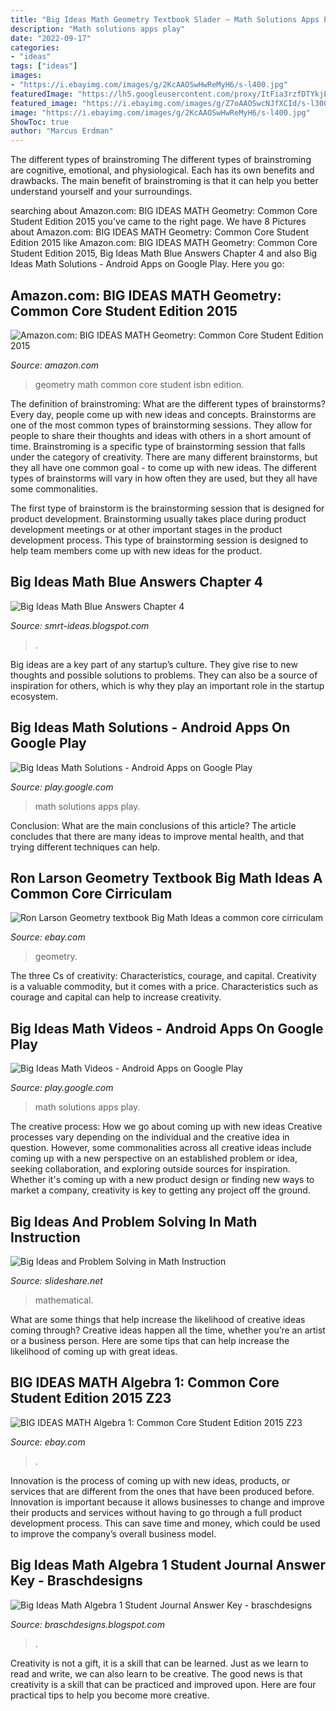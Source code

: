 ```yaml
---
title: "Big Ideas Math Geometry Textbook Slader ~ Math Solutions Apps Play"
description: "Math solutions apps play"
date: "2022-09-17"
categories:
- "ideas"
tags: ["ideas"]
images:
- "https://i.ebayimg.com/images/g/2KcAAOSwHwReMyH6/s-l400.jpg"
featuredImage: "https://lh5.googleusercontent.com/proxy/ItFia3rzfDTYkjE04l996rcQlD9d9WGg0dH07RCV-Uhb_ncXgotPMqi6rorq_7W4t9DIrzQwCwGnEqOMjGpcyqf4I2rSmJ2OYQlcphH8TTKWvHy4p5ScpiqODIOtKiv-HSvVnizs172nbYlowlxsCw=w1200-h630-p-k-no-nu"
featured_image: "https://i.ebayimg.com/images/g/Z7oAAOSwcNJfXCId/s-l300.jpg"
image: "https://i.ebayimg.com/images/g/2KcAAOSwHwReMyH6/s-l400.jpg"
ShowToc: true
author: "Marcus Erdman"
---
```



The different types of brainstroming
The different types of brainstroming are cognitive, emotional, and physiological. Each has its own benefits and drawbacks. The main benefit of brainstroming is that it can help you better understand yourself and your surroundings.

	

		
searching about Amazon.com: BIG IDEAS MATH Geometry: Common Core Student Edition 2015 you've came to the right page. We have 8 Pictures about Amazon.com: BIG IDEAS MATH Geometry: Common Core Student Edition 2015 like Amazon.com: BIG IDEAS MATH Geometry: Common Core Student Edition 2015, Big Ideas Math Blue Answers Chapter 4 and also Big Ideas Math Solutions - Android Apps on Google Play. Here you go:
		
    
## Amazon.com: BIG IDEAS MATH Geometry: Common Core Student Edition 2015

<img loading=lazy src="https://images-na.ssl-images-amazon.com/images/I/31tC-xJliOL._BO1,204,203,200_.jpg" onerror="this.onerror=null;this.src='https://tse1.mm.bing.net/th?id=OIP.0gjtyCVY6LG3z3zpA3yiigAAAA&amp;pid=15.1';" alt="Amazon.com: BIG IDEAS MATH Geometry: Common Core Student Edition 2015">

_Source: amazon.com_

>geometry math common core student isbn edition. 

	

The definition of brainstroming: What are the different types of brainstorms?
Every day, people come up with new ideas and concepts. Brainstorms are one of the most common types of brainstorming sessions. They allow for people to share their thoughts and ideas with others in a short amount of time. Brainstroming is a specific type of brainstorming session that falls under the category of creativity. 
There are many different brainstorms, but they all have one common goal - to come up with new ideas. The different types of brainstorms will vary in how often they are used, but they all have some commonalities. 

The first type of brainstorm is the brainstorming session that is designed for product development. Brainstorming usually takes place during product development meetings or at other important stages in the product development process. This type of brainstorming session is designed to help team members come up with new ideas for the product.

    
## Big Ideas Math Blue Answers Chapter 4

<img loading=lazy src="https://image.slidesharecdn.com/2-141112095247-conversion-gate01/95/22-2-638.jpg?cb=1415786002" onerror="this.onerror=null;this.src='https://tse4.mm.bing.net/th?id=OIP.HdCLlPxlcOiK2lAmtFAWrAHaJl&amp;pid=15.1';" alt="Big Ideas Math Blue Answers Chapter 4">

_Source: smrt-ideas.blogspot.com_

>. 

	

Big ideas are a key part of any startup’s culture. They give rise to new thoughts and possible solutions to problems. They can also be a source of inspiration for others, which is why they play an important role in the startup ecosystem.

    
## Big Ideas Math Solutions - Android Apps On Google Play

<img loading=lazy src="https://lh3.googleusercontent.com/mbRUHirjYh9wLCltwI3NTLaB8WIkeFfx0URkVJTxyS4Mn6KAqpyYsKjXxjWzuDOWKA=h900" onerror="this.onerror=null;this.src='https://tse1.mm.bing.net/th?id=OIP.tVTiVKFIBa-yctCP16U3wwHaNL&amp;pid=15.1';" alt="Big Ideas Math Solutions - Android Apps on Google Play">

_Source: play.google.com_

>math solutions apps play. 

	

Conclusion: What are the main conclusions of this article?
The article concludes that there are many ideas to improve mental health, and that trying different techniques can help.

    
## Ron Larson Geometry Textbook Big Math Ideas A Common Core Cirriculam

<img loading=lazy src="https://i.ebayimg.com/images/g/Z7oAAOSwcNJfXCId/s-l300.jpg" onerror="this.onerror=null;this.src='https://tse3.mm.bing.net/th?id=OIP.JM5BvFXgArzoRzbH3LOh7wAAAA&amp;pid=15.1';" alt="Ron Larson Geometry textbook Big Math Ideas a common core cirriculam">

_Source: ebay.com_

>geometry. 

	

The three Cs of creativity: Characteristics, courage, and capital.
Creativity is a valuable commodity, but it comes with a price. Characteristics such as courage and capital can help to increase creativity.

    
## Big Ideas Math Videos - Android Apps On Google Play

<img loading=lazy src="https://lh3.googleusercontent.com/xjvCQxABWZ5PfrrfDrSBCJrF3T89RP9qp8FUy3xKcHWr_sMrMQ1T1fK94IOY191IGOk=h900" onerror="this.onerror=null;this.src='https://tse3.mm.bing.net/th?id=OIP.ZhYUlMSxZ-oSi9qGl0yMGgHaNL&amp;pid=15.1';" alt="Big Ideas Math Videos - Android Apps on Google Play">

_Source: play.google.com_

>math solutions apps play. 

	

The creative process: How we go about coming up with new ideas
Creative processes vary depending on the individual and the creative idea in question. However, some commonalities across all creative ideas include coming up with a new perspective on an established problem or idea, seeking collaboration, and exploring outside sources for inspiration. Whether it's coming up with a new product design or finding new ways to market a company, creativity is key to getting any project off the ground.

    
## Big Ideas And Problem Solving In Math Instruction

<img loading=lazy src="https://image.slidesharecdn.com/mathinstruction-140531155850-phpapp01/95/big-ideas-and-problem-solving-in-math-instruction-4-638.jpg?cb=1401552003" onerror="this.onerror=null;this.src='https://tse1.mm.bing.net/th?id=OIP.O_kIIXW-UiU5ec8PLRRdOwHaFj&amp;pid=15.1';" alt="Big Ideas and Problem Solving in Math Instruction">

_Source: slideshare.net_

>mathematical. 

	

What are some things that help increase the likelihood of creative ideas coming through?
Creative ideas happen all the time, whether you’re an artist or a business person. Here are some tips that can help increase the likelihood of coming up with great ideas.

    
## BIG IDEAS MATH Algebra 1: Common Core Student Edition 2015 Z23

<img loading=lazy src="https://i.ebayimg.com/images/g/2KcAAOSwHwReMyH6/s-l400.jpg" onerror="this.onerror=null;this.src='https://tse1.mm.bing.net/th?id=OIP.X0ra_Gjg0-3QLbekA0vrbwAAAA&amp;pid=15.1';" alt="BIG IDEAS MATH Algebra 1: Common Core Student Edition 2015 Z23">

_Source: ebay.com_

>. 

	

Innovation is the process of coming up with new ideas, products, or services that are different from the ones that have been produced before. Innovation is important because it allows businesses to change and improve their products and services without having to go through a full product development process. This can save time and money, which could be used to improve the company’s overall business model.

    
## Big Ideas Math Algebra 1 Student Journal Answer Key - Braschdesigns

<img loading=lazy src="https://lh5.googleusercontent.com/proxy/ItFia3rzfDTYkjE04l996rcQlD9d9WGg0dH07RCV-Uhb_ncXgotPMqi6rorq_7W4t9DIrzQwCwGnEqOMjGpcyqf4I2rSmJ2OYQlcphH8TTKWvHy4p5ScpiqODIOtKiv-HSvVnizs172nbYlowlxsCw=w1200-h630-p-k-no-nu" onerror="this.onerror=null;this.src='https://tse4.mm.bing.net/th?id=OIP.Qm5PQ4D_Trn4hzUBKC7qFAHaGE&amp;pid=15.1';" alt="Big Ideas Math Algebra 1 Student Journal Answer Key - braschdesigns">

_Source: braschdesigns.blogspot.com_

>. 

	

Creativity is not a gift, it is a skill that can be learned. Just as we learn to read and write, we can also learn to be creative. The good news is that creativity is a skill that can be practiced and improved upon. Here are four practical tips to help you become more creative.

